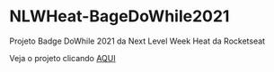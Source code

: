 # NLWHeat-BageDoWhile2021
Projeto Badge DoWhile 2021 da Next Level Week Heat da Rocketseat

Veja o  projeto  clicando [AQUI](https://jadeohara.github.io/NLWHeat-Origin-Badge/index.html)
